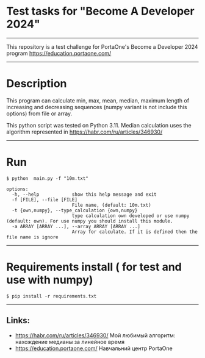 # Test tasks for "Become A Developer 2024"

--- 
This repository is a test challenge for PortaOne's Become a Developer 2024 program
https://education.portaone.com/

---
# Description

This program can calculate min, max, mean, median,
maximum length of increasing and decreasing sequences (numpy variant
is not include this options) from file or array. 

This python script was tested on Python 3.11. Median calculation uses the
algorithm represented in https://habr.com/ru/articles/346930/

___

# Run
    $ python  main.py -f "10m.txt"

```bazaar
options:
  -h, --help            show this help message and exit
  -f [FILE], --file [FILE]
                        File name, (default: 10m.txt)
  -t {own,numpy}, --type_calculation {own,numpy}
                        type calculation own developed or use numpy (default: own). For use numpy you should install this module.
  -a ARRAY [ARRAY ...], --array ARRAY [ARRAY ...]
                        Array for calculate. If it is defined then the file name is ignore

```

___

# Requirements install ( for test and use with numpy)

    $ pip install -r requirements.txt

---
## Links:

- https://habr.com/ru/articles/346930/ Мой любимый алгоритм: нахождение медианы за линейное время
- https://education.portaone.com/ Навчальний центр PortaOne